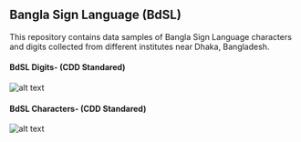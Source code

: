 ## Bangla Sign Language (BdSL)
This repository contains data samples of Bangla Sign Language characters and digits collected from different institutes near Dhaka, Bangladesh.

#### BdSL Digits- (CDD Standared)
![alt text](https://github.com/Sanzidikawsar/Bangla-Sign-Language/blob/master/figures/fig-1.jpg "Bangla Sign Language Digits")

#### BdSL Characters- (CDD Standared)
![alt text](https://github.com/Sanzidikawsar/Bangla-Sign-Language/blob/master/figures/fig-2.jpg "Bangla Sign Language Digits")

